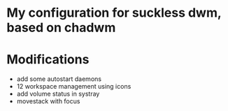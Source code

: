 # My configuration for suckless dwm, based on chadwm

# Modifications

- add some autostart daemons
- 12 workspace management using icons
- add volume status in systray
- movestack with focus